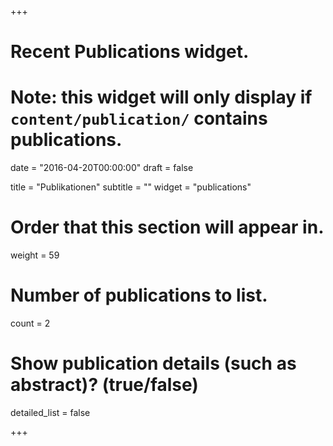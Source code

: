 +++
# Recent Publications widget.
# Note: this widget will only display if `content/publication/` contains publications.

date = "2016-04-20T00:00:00"
draft = false

title = "Publikationen"
subtitle = ""
widget = "publications"

# Order that this section will appear in.
weight = 59

# Number of publications to list.
count = 2

# Show publication details (such as abstract)? (true/false)
detailed_list = false

+++
